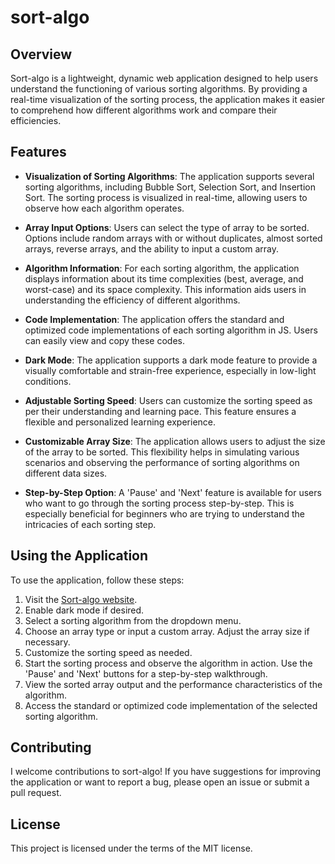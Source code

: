 # sort-algo

## Overview
Sort-algo is a lightweight, dynamic web application designed to help users understand the functioning of various sorting algorithms. By providing a real-time visualization of the sorting process, the application makes it easier to comprehend how different algorithms work and compare their efficiencies.

## Features
- **Visualization of Sorting Algorithms**: The application supports several sorting algorithms, including Bubble Sort, Selection Sort, and Insertion Sort. The sorting process is visualized in real-time, allowing users to observe how each algorithm operates.

- **Array Input Options**: Users can select the type of array to be sorted. Options include random arrays with or without duplicates, almost sorted arrays, reverse arrays, and the ability to input a custom array.

- **Algorithm Information**: For each sorting algorithm, the application displays information about its time complexities (best, average, and worst-case) and its space complexity. This information aids users in understanding the efficiency of different algorithms.

- **Code Implementation**: The application offers the standard and optimized code implementations of each sorting algorithm in JS. Users can easily view and copy these codes.

- **Dark Mode**: The application supports a dark mode feature to provide a visually comfortable and strain-free experience, especially in low-light conditions.

- **Adjustable Sorting Speed**: Users can customize the sorting speed as per their understanding and learning pace. This feature ensures a flexible and personalized learning experience.

- **Customizable Array Size**: The application allows users to adjust the size of the array to be sorted. This flexibility helps in simulating various scenarios and observing the performance of sorting algorithms on different data sizes.

- **Step-by-Step Option**: A 'Pause' and 'Next' feature is available for users who want to go through the sorting process step-by-step. This is especially beneficial for beginners who are trying to understand the intricacies of each sorting step.

## Using the Application
To use the application, follow these steps:
1. Visit the [Sort-algo website](https://sort-algo-54.netlify.app).
2. Enable dark mode if desired.
3. Select a sorting algorithm from the dropdown menu.
4. Choose an array type or input a custom array. Adjust the array size if necessary.
5. Customize the sorting speed as needed.
6. Start the sorting process and observe the algorithm in action. Use the 'Pause' and 'Next' buttons for a step-by-step walkthrough.
7. View the sorted array output and the performance characteristics of the algorithm.
8. Access the standard or optimized code implementation of the selected sorting algorithm.

## Contributing
I welcome contributions to sort-algo! If you have suggestions for improving the application or want to report a bug, please open an issue or submit a pull request.

## License
This project is licensed under the terms of the MIT license.
